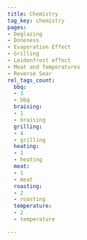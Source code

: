 ```yaml
---
title: Chemistry
tag_key: chemistry
pages:
- Deglazing
- Doneness
- Evaporation Effect
- Grilling
- Leidenfrost effect
- Meat and Temperatures
- Reverse Sear
rel_tags_count:
  bbq:
  - 3
  - bbq
  braising:
  - 1
  - braising
  grilling:
  - 4
  - grilling
  heating:
  - 1
  - heating
  meat:
  - 1
  - meat
  roasting:
  - 2
  - roasting
  temperature:
  - 2
  - temperature

---
```

